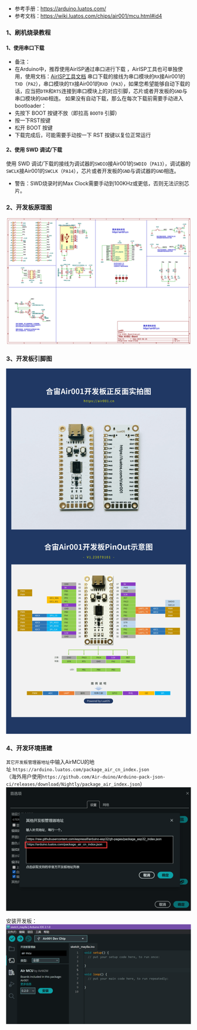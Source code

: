 - 参考手册：https://arduino.luatos.com/
- 参考文档：https://wiki.luatos.com/chips/air001/mcu.html#id4
### 1、刷机烧录教程
#### 1、使用串口下载
- 备注：
- 在Arduino中，推荐使用AirISP通过串口进行下载 ，AirISP工具也可单独使用，使用文档：[AirISP工具文档](https://arduino.luatos.com/airisp/)
串口下载的接线为串口模块的`RX`接Air001的`TXD`（`PA2`），串口模块的`TX`接Air001的`RXD`（`PA3`），如果您希望能够自动下载的话，应当把`DTR`和`RTS`连接到串口模块上的对应引脚，芯片或者开发板的`GND`与串口模块的`GND`相连。
如果没有自动下载，那么在每次下载前需要手动进入 bootloader：
- 先按下 BOOT 按键不放（即拉高 `BOOT0` 引脚）
- 按一下RST按键
- 松开 BOOT 按键
- 下载完成后，可能需要手动按一下 RST 按键以复位正常运行

#### 2、使用 SWD 调试/下载
使用 SWD 调试/下载的接线为调试器的`SWDIO`接Air001的`SWDIO`（`PA13`），调试器的`SWCLK`接Air001的`SWCLK`（`PA14`），芯片或者开发板的`GND`与调试器的`GND`相连。

- 警告：SWD烧录时的Max Clock需要手动到100KHz或更低，否则无法识别芯片。

### 2、开发板原理图
![1.png](Arduino/03%20AirMCU/1.png)

### 3、开发板引脚图
![2.png](Arduino/03%20AirMCU/2.png)

### 4、开发环境搭建
`其它开发板管理器地址`中输入AirMCU的地址 `https://arduino.luatos.com/package_air_cn_index.json`  
（海外用户使用`https://github.com/Air-duino/Arduino-pack-json-ci/releases/download/Nightly/package_air_index.json`）
![3.png](Arduino/03%20AirMCU/3.png)

安装开发板：
![4.png](Arduino/03%20AirMCU/4.png)


